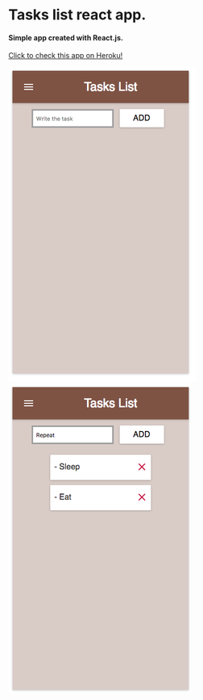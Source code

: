 # Tasks list react app.
#### Simple app created with React.js.

[Click to check this app on Heroku!](https://tasks-list-react-app.herokuapp.com/)

![Alt text](/imgs/1.png)
![Alt text](/imgs/2.png)
